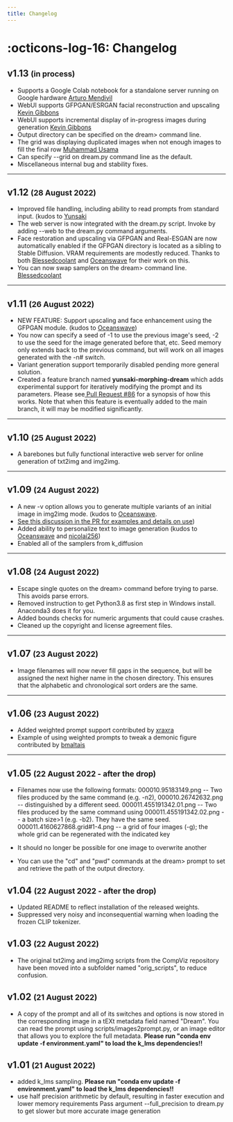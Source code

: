 ```yaml
---
title: Changelog
---
```


# :octicons-log-16: Changelog

## v1.13 <small>(in process)</small>

- Supports a Google Colab notebook for a standalone server running on Google
  hardware [Arturo Mendivil](https://github.com/artmen1516)
- WebUI supports GFPGAN/ESRGAN facial reconstruction and upscaling
  [Kevin Gibbons](https://github.com/bakkot)
- WebUI supports incremental display of in-progress images during generation
  [Kevin Gibbons](https://github.com/bakkot)
- Output directory can be specified on the dream> command line.
- The grid was displaying duplicated images when not enough images to fill the
  final row [Muhammad Usama](https://github.com/SMUsamaShah)
- Can specify --grid on dream.py command line as the default.
- Miscellaneous internal bug and stability fixes.

---

## v1.12 <small>(28 August 2022)</small>

- Improved file handling, including ability to read prompts from standard input.
  (kudos to [Yunsaki](https://github.com/yunsaki)
- The web server is now integrated with the dream.py script. Invoke by adding
  --web to the dream.py command arguments.
- Face restoration and upscaling via GFPGAN and Real-ESGAN are now automatically
  enabled if the GFPGAN directory is located as a sibling to Stable Diffusion.
  VRAM requirements are modestly reduced. Thanks to both
  [Blessedcoolant](https://github.com/blessedcoolant) and
  [Oceanswave](https://github.com/oceanswave) for their work on this.
- You can now swap samplers on the dream> command line.
  [Blessedcoolant](https://github.com/blessedcoolant)

---

## v1.11 <small>(26 August 2022)</small>

- NEW FEATURE: Support upscaling and face enhancement using the GFPGAN module.
  (kudos to [Oceanswave](https://github.com/Oceanswave))
- You now can specify a seed of -1 to use the previous image's seed, -2 to use
  the seed for the image generated before that, etc. Seed memory only extends
  back to the previous command, but will work on all images generated with the
  -n# switch.
- Variant generation support temporarily disabled pending more general solution.
- Created a feature branch named **yunsaki-morphing-dream** which adds
  experimental support for iteratively modifying the prompt and its parameters.
  Please
  see[ Pull Request #86](https://github.com/lstein/stable-diffusion/pull/86) for
  a synopsis of how this works. Note that when this feature is eventually added
  to the main branch, it will may be modified significantly.

---

## v1.10 <small>(25 August 2022)</small>

- A barebones but fully functional interactive web server for online generation
  of txt2img and img2img.

---

## v1.09 <small>(24 August 2022)</small>

- A new -v option allows you to generate multiple variants of an initial image
  in img2img mode. (kudos to [Oceanswave](https://github.com/Oceanswave).
- [See this discussion in the PR for examples and details on use](https://github.com/lstein/stable-diffusion/pull/71#issuecomment-1226700810))
- Added ability to personalize text to image generation (kudos to
  [Oceanswave](https://github.com/Oceanswave) and
  [nicolai256](https://github.com/nicolai256))
- Enabled all of the samplers from k_diffusion

---

## v1.08 <small>(24 August 2022)</small>

- Escape single quotes on the dream> command before trying to parse. This avoids
  parse errors.
- Removed instruction to get Python3.8 as first step in Windows install.
  Anaconda3 does it for you.
- Added bounds checks for numeric arguments that could cause crashes.
- Cleaned up the copyright and license agreement files.

---

## v1.07 <small>(23 August 2022)</small>

- Image filenames will now never fill gaps in the sequence, but will be assigned
  the next higher name in the chosen directory. This ensures that the alphabetic
  and chronological sort orders are the same.

---

## v1.06 <small>(23 August 2022)</small>

- Added weighted prompt support contributed by
  [xraxra](https://github.com/xraxra)
- Example of using weighted prompts to tweak a demonic figure contributed by
  [bmaltais](https://github.com/bmaltais)

---

## v1.05 <small>(22 August 2022 - after the drop)</small>

- Filenames now use the following formats: 000010.95183149.png -- Two files
  produced by the same command (e.g. -n2), 000010.26742632.png -- distinguished
  by a different seed.
    000011.455191342.01.png -- Two files produced by the same command using
    000011.455191342.02.png -- a batch size>1 (e.g. -b2). They have the same seed.
    000011.4160627868.grid#1-4.png -- a grid of four images (-g); the whole grid
  can be regenerated with the indicated key

- It should no longer be possible for one image to overwrite another
- You can use the "cd" and "pwd" commands at the dream> prompt to set and
  retrieve the path of the output directory.

## v1.04 <small>(22 August 2022 - after the drop)</small>

- Updated README to reflect installation of the released weights.
- Suppressed very noisy and inconsequential warning when loading the frozen CLIP
  tokenizer.

## v1.03 <small>(22 August 2022)</small>

- The original txt2img and img2img scripts from the CompViz repository have been
  moved into a subfolder named "orig_scripts", to reduce confusion.

## v1.02 <small>(21 August 2022)</small>

- A copy of the prompt and all of its switches and options is now stored in the
  corresponding image in a tEXt metadata field named "Dream". You can read the
  prompt using scripts/images2prompt.py, or an image editor that allows you to
  explore the full metadata. **Please run "conda env update -f environment.yaml"
  to load the k_lms dependencies!!**

## v1.01 <small>(21 August 2022)</small>

- added k_lms sampling. **Please run "conda env update -f environment.yaml" to
  load the k_lms dependencies!!**
- use half precision arithmetic by default, resulting in faster execution and
  lower memory requirements Pass argument --full_precision to dream.py to get
  slower but more accurate image generation
